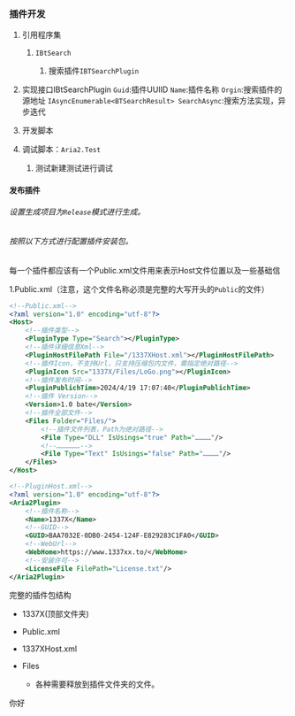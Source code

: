 ### 插件开发

1. 引用程序集
   
   1. `IBtSearch`
      
      1. 搜索插件`IBTSearchPlugin`

2. 实现接口IBtSearchPlugin
   `Guid`:插件UUIID
   `Name`:插件名称
   `Orgin`:搜索插件的源地址
   `IAsyncEnumerable<BTSearchResult> SearchAsync`:搜索方法实现，异步迭代

3. 开发脚本

4. 调试脚本：`Aria2.Test`
   
   1. 测试新建测试进行调试

#### 发布插件

###### 设置生成项目为`Release`模式进行生成。

###### 按照以下方式进行配置插件安装包。

每一个插件都应该有一个Public.xml文件用来表示Host文件位置以及一些基础信

1.Public.xml（注意，这个文件名称必须是完整的大写开头的`Public`的文件）

```xml
<!--Public.xml-->
<?xml version="1.0" encoding="utf-8"?>
<Host>
    <!--插件类型-->
    <PluginType Type="Search"></PluginType>
    <!--插件详细信息Xml-->
    <PluginHostFilePath File="/1337XHost.xml"></PluginHostFilePath>
    <!--插件Icon，不支持Url，只支持压缩包内文件，需指定绝对路径-->
    <PluginIcon Src="1337X/Files/LoGo.png"></PluginIcon>
    <!--插件发布时间-->
    <PluginPublichTime>2024/4/19 17:07:40</PluginPublichTime>
    <!--插件 Version-->
    <Version>1.0 bate</Version>
    <!--插件全部文件-->
    <Files Folder="Files/">
        <!--插件文件列表，Path为绝对路径-->
        <File Type="DLL" IsUsings="true" Path="…………"/>
        <!--………………-->
        <File Type="Text" IsUsings="false" Path="…………"/>
    </Files>
</Host>
```

```xml
<!--PluginHost.xml-->
<?xml version="1.0" encoding="utf-8"?>
<Aria2Plugin>
    <!--插件名称-->
    <Name>1337X</Name>
    <!--GUID-->
    <GUID>BAA7032E-0DB0-2454-124F-E829283C1FA0</GUID>
    <!--WebUrl-->
    <WebHome>https://www.1337xx.to/</WebHome>
    <!--安装许可-->
    <LicenseFile FilePath="License.txt"/>
</Aria2Plugin>
```

完整的插件包结构

- 1337X(顶部文件夹)

- Public.xml

- 1337XHost.xml

- Files
  
  - 各种需要释放到插件文件夹的文件。

你好


